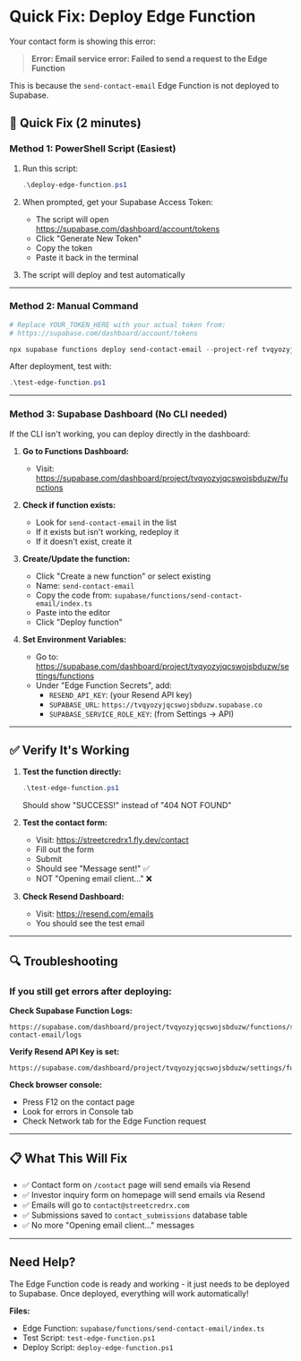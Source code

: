 # Quick Fix: Deploy Edge Function

Your contact form is showing this error:
> **Error: Email service error: Failed to send a request to the Edge Function**

This is because the `send-contact-email` Edge Function is not deployed to Supabase.

## 🚀 Quick Fix (2 minutes)

### Method 1: PowerShell Script (Easiest)

1. Run this script:
   ```powershell
   .\deploy-edge-function.ps1
   ```

2. When prompted, get your Supabase Access Token:
   - The script will open https://supabase.com/dashboard/account/tokens
   - Click "Generate New Token"
   - Copy the token
   - Paste it back in the terminal

3. The script will deploy and test automatically

---

### Method 2: Manual Command

```powershell
# Replace YOUR_TOKEN_HERE with your actual token from:
# https://supabase.com/dashboard/account/tokens

npx supabase functions deploy send-contact-email --project-ref tvqyozyjqcswojsbduzw --token YOUR_TOKEN_HERE
```

After deployment, test with:
```powershell
.\test-edge-function.ps1
```

---

### Method 3: Supabase Dashboard (No CLI needed)

If the CLI isn't working, you can deploy directly in the dashboard:

1. **Go to Functions Dashboard:**
   - Visit: https://supabase.com/dashboard/project/tvqyozyjqcswojsbduzw/functions

2. **Check if function exists:**
   - Look for `send-contact-email` in the list
   - If it exists but isn't working, redeploy it
   - If it doesn't exist, create it

3. **Create/Update the function:**
   - Click "Create a new function" or select existing
   - Name: `send-contact-email`
   - Copy the code from: `supabase/functions/send-contact-email/index.ts`
   - Paste into the editor
   - Click "Deploy function"

4. **Set Environment Variables:**
   - Go to: https://supabase.com/dashboard/project/tvqyozyjqcswojsbduzw/settings/functions
   - Under "Edge Function Secrets", add:
     - `RESEND_API_KEY`: (your Resend API key)
     - `SUPABASE_URL`: `https://tvqyozyjqcswojsbduzw.supabase.co`
     - `SUPABASE_SERVICE_ROLE_KEY`: (from Settings → API)

---

## ✅ Verify It's Working

1. **Test the function directly:**
   ```powershell
   .\test-edge-function.ps1
   ```
   Should show "SUCCESS!" instead of "404 NOT FOUND"

2. **Test the contact form:**
   - Visit: https://streetcredrx1.fly.dev/contact
   - Fill out the form
   - Submit
   - Should see "Message sent!" ✅
   - NOT "Opening email client..." ❌

3. **Check Resend Dashboard:**
   - Visit: https://resend.com/emails
   - You should see the test email

---

## 🔍 Troubleshooting

### If you still get errors after deploying:

**Check Supabase Function Logs:**
```
https://supabase.com/dashboard/project/tvqyozyjqcswojsbduzw/functions/send-contact-email/logs
```

**Verify Resend API Key is set:**
```
https://supabase.com/dashboard/project/tvqyozyjqcswojsbduzw/settings/functions
```

**Check browser console:**
- Press F12 on the contact page
- Look for errors in Console tab
- Check Network tab for the Edge Function request

---

## 📋 What This Will Fix

- ✅ Contact form on `/contact` page will send emails via Resend
- ✅ Investor inquiry form on homepage will send emails via Resend
- ✅ Emails will go to `contact@streetcredrx.com`
- ✅ Submissions saved to `contact_submissions` database table
- ✅ No more "Opening email client..." messages

---

## Need Help?

The Edge Function code is ready and working - it just needs to be deployed to Supabase. Once deployed, everything will work automatically!

**Files:**
- Edge Function: `supabase/functions/send-contact-email/index.ts`
- Test Script: `test-edge-function.ps1`
- Deploy Script: `deploy-edge-function.ps1`






